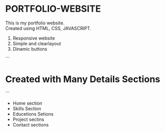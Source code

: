 # PORTFOLIO-WEBSITE
This is my portfolio website.
<br>
Created using HTML, CSS, JAVASCRIPT.
<ol>
  <li>Responsive website</li>
  <li>Simple and clearlayout</li>
  <li>Dinamic buttons</li>
</ol>
```
<h1> Created with Many Details Sections</h1>
```
<ul>
  <li> Home section </li>
  <li> Skills Section </li>
  <li> Educetions Setions</li>
  <li> Project sectins</li>
  <li> Contact sections</li>
</ul>
